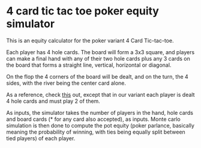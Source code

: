 # 4 card tic tac toe poker equity simulator

This is an equity calculator for the poker variant 4 Card Tic-tac-toe.

Each player has 4 hole cards. The board will form a 3x3 square, and players can make a final hand with any of their two hole cards plus any 3 cards on the board that forms a straight line, vertical, horizontal or diagonal.

On the flop the 4 corners of the board will be dealt, and on the turn, the 4 sides, with the river being the center card alone.

As a reference, check [this](http://gamerules.org/rules/tic-tac-toe-card-game/) out, except that in our variant each player is dealt 4 hole cards and must play 2 of them. 

As inputs, the simulator takes the number of players in the hand, hole cards and board cards (* for any card also accepted),  as inputs. Monte carlo simulation is then done to compute the pot equity (poker parlance, basically meaning the probability of winning, with ties being equally split between tied players) of each player.
